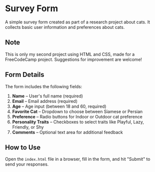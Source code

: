# Survey Form

A simple survey form created as part of a research project about cats. It collects basic user information and preferences about cats.

## Note

This is only my second project using HTML and CSS, made for a FreeCodeCamp project. Suggestions for improvement are welcome!

## Form Details

The form includes the following fields:

1. **Name** – User's full name (required)
2. **Email** – Email address (required)
3. **Age** – Age input (between 18 and 60, required)
4. **Favorite Cat** – Dropdown to choose between Siamese or Persian
5. **Preference** – Radio buttons for Indoor or Outdoor cat preference
6. **Personality Traits** – Checkboxes to select traits like Playful, Lazy, Friendly, or Shy
7. **Comments** – Optional text area for additional feedback

## How to Use

Open the `index.html` file in a browser, fill in the form, and hit "Submit" to send your responses.
